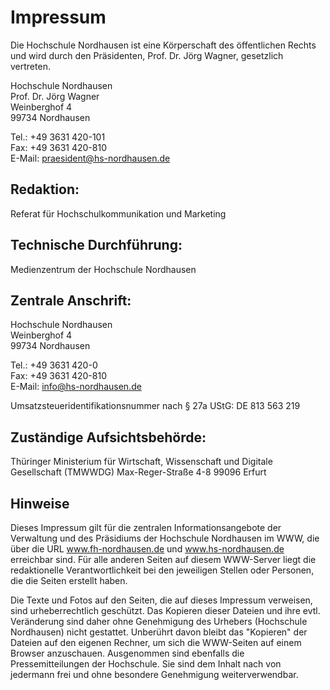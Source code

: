 # Impressum
Die Hochschule Nordhausen ist eine Körperschaft des öffentlichen Rechts und wird durch den Präsidenten, Prof. Dr. Jörg Wagner, gesetzlich vertreten.

Hochschule Nordhausen  
Prof. Dr. Jörg Wagner  
Weinberghof 4  
99734 Nordhausen

Tel.: +49 3631 420-101  
Fax: +49 3631 420-810  
E-Mail: praesident@hs-nordhausen.de


## Redaktion:
Referat für Hochschulkommunikation und Marketing

## Technische Durchführung:
Medienzentrum der Hochschule Nordhausen


## Zentrale Anschrift:
Hochschule Nordhausen  
Weinberghof 4  
99734 Nordhausen

Tel.: +49 3631 420-0  
Fax: +49 3631 420-810  
E-Mail: info@hs-nordhausen.de


Umsatzsteueridentifikationsnummer nach § 27a UStG: DE 813 563 219

## Zuständige Aufsichtsbehörde:
Thüringer Ministerium für Wirtschaft, Wissenschaft und Digitale Gesellschaft (TMWWDG)
Max-Reger-Straße 4-8
99096 Erfurt

## Hinweise
Dieses Impressum gilt für die zentralen Informationsangebote der Verwaltung und des Präsidiums der Hochschule Nordhausen im WWW, die über die URL www.fh-nordhausen.de und www.hs-nordhausen.de erreichbar sind. Für alle anderen Seiten auf diesem WWW-Server liegt die redaktionelle Verantwortlichkeit bei den jeweiligen Stellen oder Personen, die die Seiten erstellt haben.

Die Texte und Fotos auf den Seiten, die auf dieses Impressum verweisen, sind urheberrechtlich geschützt. Das Kopieren dieser Dateien und ihre evtl. Veränderung sind daher ohne Genehmigung des Urhebers (Hochschule Nordhausen) nicht gestattet. Unberührt davon bleibt das "Kopieren" der Dateien auf den eigenen Rechner, um sich die WWW-Seiten auf einem Browser anzuschauen. Ausgenommen sind ebenfalls die Pressemitteilungen der Hochschule. Sie sind dem Inhalt nach von jedermann frei und ohne besondere Genehmigung weiterverwendbar.
